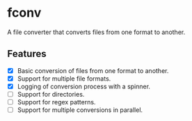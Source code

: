 # fconv

A file converter that converts files from one format to another.

## Features

- [x] Basic conversion of files from one format to another.
- [x] Support for multiple file formats.
- [x] Logging of conversion process with a spinner.
- [ ] Support for directories.
- [ ] Support for regex patterns.
- [ ] Support for multiple conversions in parallel.
